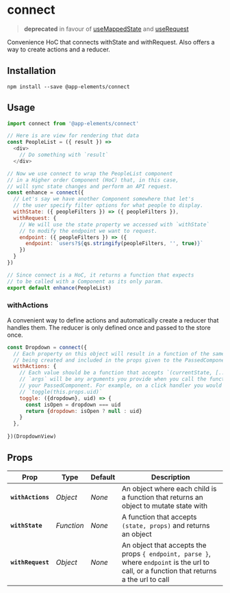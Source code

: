 # connect

> **deprecated** in favour of [useMappedState](components/use-mapped-state) and [useRequest](components/use-request)

Convenience HoC that connects withState and withRequest. Also offers a way to create actions and a reducer.

## Installation

`npm install --save @app-elements/connect`

## Usage

```javascript
import connect from '@app-elements/connect'

// Here is are view for rendering that data
const PeopleList = ({ result }) =>
  <div>
    // Do something with `result`
  </div>

// Now we use connect to wrap the PeopleList component
// in a Higher order Component (HoC) that, in this case,
// will sync state changes and perform an API request.
const enhance = connect({
  // Let's say we have another Component somewhere that let's
  // the user specify filter options for what people to display.
  withState: ({ peopleFilters }) => ({ peopleFilters }),
  withRequest: {
    // We will use the state property we accessed with `withState`
    // to modify the endpoint we want to request.
    endpoint: ({ peopleFilters }) => ({
      endpoint: `users?${qs.stringify(peopleFilters, '', true)}`
    })
  }  
})

// Since connect is a HoC, it returns a function that expects
// to be called with a Component as its only param.
export default enhance(PeopleList)
```

### withActions

A convenient way to define actions and automatically create a reducer that handles them. The reducer is only defined once and passed to the store once.

```javascript
const Dropdown = connect({
  // Each property on this object will result in a function of the same name
  // being created and included in the props given to the PassedComponent.
  withActions: {
    // Each value should be a function that accepts `(currentState, [...args])`
    // `args` will be any arguments you provide when you call the function in
    // your PassedComponent. For example, on a click handler you would call:
    // `toggle(this.props.uid)`
    toggle: ({dropdown}, uid) => {
      const isOpen = dropdown === uid
      return {dropdown: isOpen ? null : uid}
    }
  },
  
})(DropdownView)
```

## Props

| Prop                   | Type       | Default       | Description         |
|------------------------|------------|---------------|---------------------|
| **`withActions`**      | _Object_   | _None_        | An object where each child is a function that returns an object to mutate state with
| **`withState`**        | _Function_ | _None_        | A function that accepts `(state, props)` and returns an object
| **`withRequest`**      | _Object_   | _None_        | An object that accepts the props `{ endpoint, parse }`, where `endpoint` is the url to call, or a function that returns a the url to call
